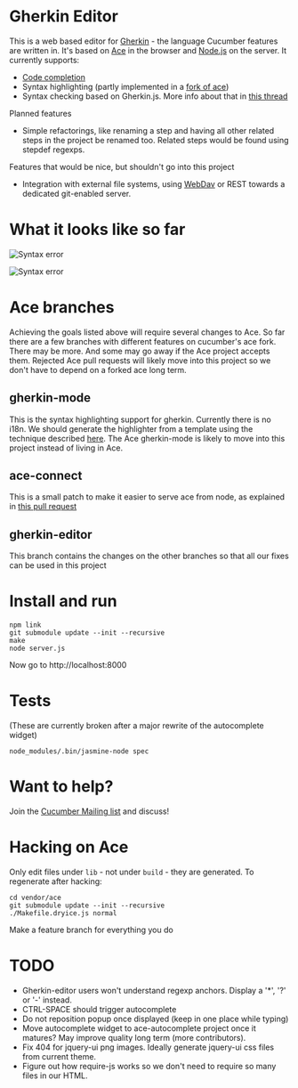 # Gherkin Editor

This is a web based editor for [Gherkin](https://github.com/aslakhellesoy/gherkin) - the language Cucumber features are written in. It's based on [Ace](http://ace.ajax.org/) in the browser and [Node.js](http://nodejs.org/) on the server. It currently supports:

* [Code completion](https://github.com/aslakhellesoy/gherkin/wiki/Code-Completion)
* Syntax highlighting (partly implemented in a [fork of ace](https://github.com/cucumber/ace))
* Syntax checking based on Gherkin.js. More info about that in [this thread](http://groups.google.com/group/cukes/browse_thread/thread/5a883a548c424398/95abc53b00683480)

Planned features
* Simple refactorings, like renaming a step and having all other related steps in the project be renamed too. Related steps would be found using stepdef regexps.

Features that would be nice, but shouldn't go into this project
* Integration with external file systems, using [WebDav](https://github.com/mikedeboer/jsdav) or REST towards a dedicated git-enabled server.

# What it looks like so far

![Syntax error](https://github.com/cucumber/gherkin-editor/raw/master/public/images/screenshots/autocomplete.png "The editor is suggesting steps")

![Syntax error](https://github.com/cucumber/gherkin-editor/raw/master/public/images/screenshots/syntax_error.png "The editor has detected a syntax error")

# Ace branches

Achieving the goals listed above will require several changes to Ace. So far there are a few branches with different features on cucumber's ace fork. There may be more. And some may go away if the Ace project accepts them. Rejected Ace pull requests will likely move into this project so we don't have to depend on a forked ace long term.

## gherkin-mode

This is the syntax highlighting support for gherkin. Currently there is no i18n. We should generate the highlighter from a template using the technique described [here](https://github.com/aslakhellesoy/gherkin/wiki/Tool-Support). The Ace gherkin-mode is likely to move into this project instead of living in Ace.

## ace-connect

This is a small patch to make it easier to serve ace from node, as explained in [this pull request](https://github.com/ajaxorg/ace/pull/217)

## gherkin-editor

This branch contains the changes on the other branches so that all our fixes can be used in this project

# Install and run

    npm link
    git submodule update --init --recursive
    make
    node server.js

Now go to http://localhost:8000

# Tests
(These are currently broken after a major rewrite of the autocomplete widget)

    node_modules/.bin/jasmine-node spec

# Want to help?

Join the [Cucumber Mailing list](http://groups.google.com/group/cukes) and discuss!

# Hacking on Ace

Only edit files under `lib` - not under `build` - they are generated. To regenerate after hacking: 

    cd vendor/ace
    git submodule update --init --recursive
    ./Makefile.dryice.js normal

Make a feature branch for everything you do

# TODO

* Gherkin-editor users won't understand regexp anchors. Display a '*', '?' or '-' instead.
* CTRL-SPACE should trigger autocomplete
* Do not reposition popup once displayed (keep in one place while typing)
* Move autocomplete widget to ace-autocomplete project once it matures? May improve quality long term (more contributors).
* Fix 404 for jquery-ui png images. Ideally generate jquery-ui css files from current theme.
* Figure out how require-js works so we don't need to require so many files in our HTML.